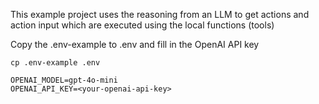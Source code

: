 This example project uses the reasoning from an LLM to get actions and action input which are executed using the local
functions (tools)

Copy the .env-example to .env and fill in the OpenAI API key

```shell
cp .env-example .env
```

```dotenv
OPENAI_MODEL=gpt-4o-mini
OPENAI_API_KEY=<your-openai-api-key>
```

